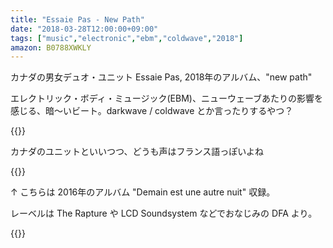 ```yaml
---
title: "Essaie Pas - New Path"
date: "2018-03-28T12:00:00+09:00"
tags: ["music","electronic","ebm","coldwave","2018"]
amazon: B0788XWKLY
---
```


カナダの男女デュオ・ユニット Essaie Pas, 2018年のアルバム、"new path"

エレクトリック・ボディ・ミュージック(EBM)、ニューウェーブあたりの影響を感じる、暗〜いビート。darkwave / coldwave とか言ったりするやつ？

{{<youtube src="5F3-utvS4ec" title="Essaie pas - Futur parlé">}}

カナダのユニットといいつつ、どうも声はフランス語っぽいよね

{{<youtube src="zihlnhsmqDk" title="Essaie pas - Lights Out">}}

↑ こちらは 2016年のアルバム "Demain est une autre nuit" 収録。

レーベルは The Rapture や LCD Soundsystem などでおなじみの DFA より。

{{<amazon asin="B0788XWKLY" title="Essaie Pas - New Path">}}
